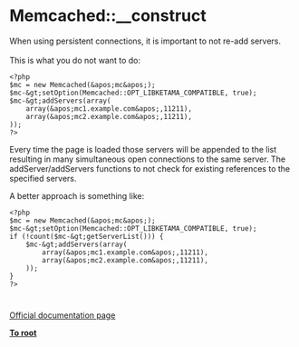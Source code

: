 # Memcached::__construct



When using persistent connections, it is important to not re-add servers.<br><br>This is what you do not want to do:<br>

```
<?php
$mc = new Memcached(&apos;mc&apos;);
$mc-&gt;setOption(Memcached::OPT_LIBKETAMA_COMPATIBLE, true);
$mc-&gt;addServers(array(
    array(&apos;mc1.example.com&apos;,11211),
    array(&apos;mc2.example.com&apos;,11211),
));
?>
```

Every time the page is loaded those servers will be appended to the list resulting in many simultaneous open connections to the same server. The addServer/addServers functions to not check for existing references to the specified servers.

A better approach is something like:


```
<?php
$mc = new Memcached(&apos;mc&apos;);
$mc-&gt;setOption(Memcached::OPT_LIBKETAMA_COMPATIBLE, true);
if (!count($mc-&gt;getServerList())) {
    $mc-&gt;addServers(array(
        array(&apos;mc1.example.com&apos;,11211),
        array(&apos;mc2.example.com&apos;,11211),
    ));
}
?>
```
  

#

[Official documentation page](https://www.php.net/manual/en/memcached.construct.php)

**[To root](/README.md)**